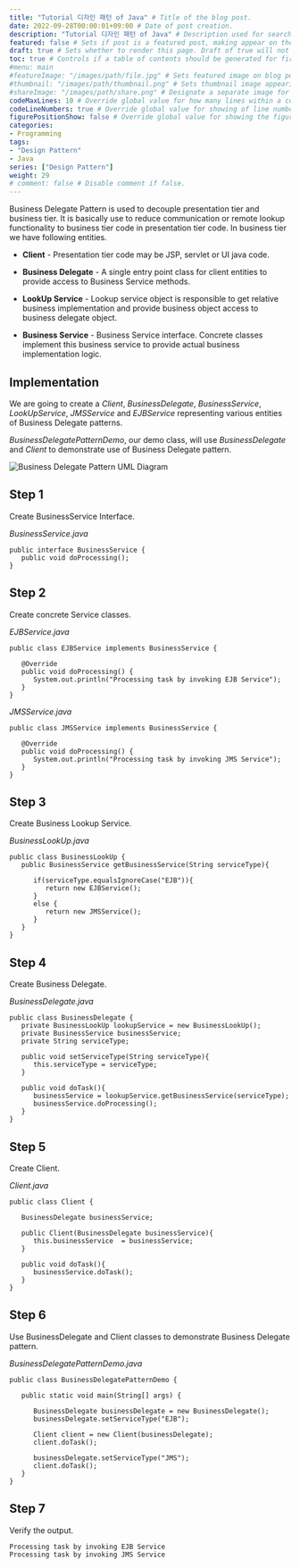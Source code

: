 ```yaml
---
title: "Tutorial 디자인 패턴 of Java" # Title of the blog post.
date: 2022-09-28T00:00:01+09:00 # Date of post creation.
description: "Tutorial 디자인 패턴 of Java" # Description used for search engine.
featured: false # Sets if post is a featured post, making appear on the home page side bar.
draft: true # Sets whether to render this page. Draft of true will not be rendered.
toc: true # Controls if a table of contents should be generated for first-level links automatically.
#menu: main
#featureImage: "/images/path/file.jpg" # Sets featured image on blog post.
#thumbnail: "/images/path/thumbnail.png" # Sets thumbnail image appearing inside card on homepage.
#shareImage: "/images/path/share.png" # Designate a separate image for social media sharing.
codeMaxLines: 10 # Override global value for how many lines within a code block before auto-collapsing.
codeLineNumbers: true # Override global value for showing of line numbers within code block.
figurePositionShow: false # Override global value for showing the figure label.
categories:
- Programming
tags:
- "Design Pattern"
- Java
series: ["Design Pattern"]
weight: 29
# comment: false # Disable comment if false.
---
```


  

Business Delegate Pattern is used to decouple presentation tier and business tier. It is basically use to reduce communication or remote lookup functionality to business tier code in presentation tier code. In business tier we have following entities.

-   **Client** - Presentation tier code may be JSP, servlet or UI java code.
    
-   **Business Delegate** - A single entry point class for client entities to provide access to Business Service methods.
    
-   **LookUp Service** - Lookup service object is responsible to get relative business implementation and provide business object access to business delegate object.
    
-   **Business Service** - Business Service interface. Concrete classes implement this business service to provide actual business implementation logic.
    

## Implementation

We are going to create a _Client_, _BusinessDelegate_, _BusinessService_, _LookUpService_, _JMSService_ and _EJBService_ representing various entities of Business Delegate patterns.

_BusinessDelegatePatternDemo_, our demo class, will use _BusinessDelegate_ and _Client_ to demonstrate use of Business Delegate pattern.

![Business Delegate Pattern UML Diagram](https://www.tutorialspoint.com/design_pattern/images/business_delegate_pattern_uml_diagram.jpg)

## Step 1

Create BusinessService Interface.

_BusinessService.java_

```
public interface BusinessService {
   public void doProcessing();
}
```

## Step 2

Create concrete Service classes.

_EJBService.java_

```
public class EJBService implements BusinessService {

   @Override
   public void doProcessing() {
      System.out.println("Processing task by invoking EJB Service");
   }
}
```

_JMSService.java_

```
public class JMSService implements BusinessService {

   @Override
   public void doProcessing() {
      System.out.println("Processing task by invoking JMS Service");
   }
}
```

## Step 3

Create Business Lookup Service.

_BusinessLookUp.java_

```
public class BusinessLookUp {
   public BusinessService getBusinessService(String serviceType){
   
      if(serviceType.equalsIgnoreCase("EJB")){
         return new EJBService();
      }
      else {
         return new JMSService();
      }
   }
}
```

## Step 4

Create Business Delegate.

_BusinessDelegate.java_

```
public class BusinessDelegate {
   private BusinessLookUp lookupService = new BusinessLookUp();
   private BusinessService businessService;
   private String serviceType;

   public void setServiceType(String serviceType){
      this.serviceType = serviceType;
   }

   public void doTask(){
      businessService = lookupService.getBusinessService(serviceType);
      businessService.doProcessing();
   }
}
```

## Step 5

Create Client.

_Client.java_

```
public class Client {

   BusinessDelegate businessService;

   public Client(BusinessDelegate businessService){
      this.businessService  = businessService;
   }

   public void doTask(){
      businessService.doTask();
   }
}
```

## Step 6

Use BusinessDelegate and Client classes to demonstrate Business Delegate pattern.

_BusinessDelegatePatternDemo.java_

```
public class BusinessDelegatePatternDemo {

   public static void main(String[] args) {

      BusinessDelegate businessDelegate = new BusinessDelegate();
      businessDelegate.setServiceType("EJB");

      Client client = new Client(businessDelegate);
      client.doTask();

      businessDelegate.setServiceType("JMS");
      client.doTask();
   }
}
```

## Step 7

Verify the output.

```
Processing task by invoking EJB Service
Processing task by invoking JMS Service

```